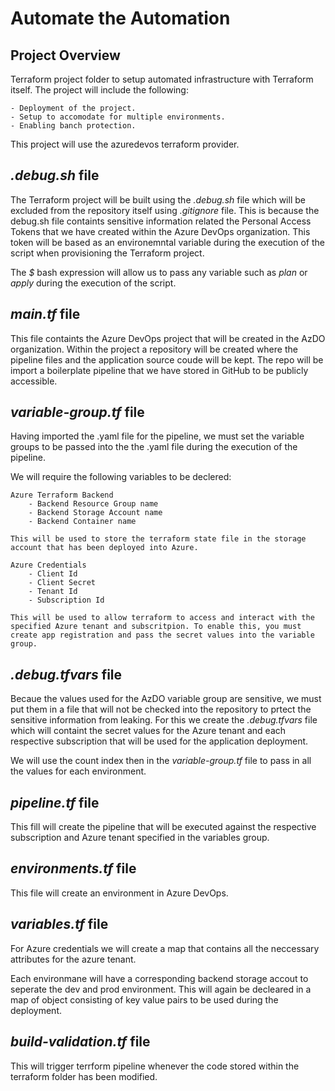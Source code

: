 # Automate the Automation

## Project Overview

Terraform project folder to setup automated infrastructure with Terraform itself. The project will include the following:

    - Deployment of the project.
    - Setup to accomodate for multiple environments.
    - Enabling banch protection.

This project will use the azuredevos terraform provider.

## *.debug.sh* file

The Terraform project will be built using the *.debug.sh* file which will be excluded from the repository itself using *.gitignore* file. This is because the debug.sh file containts sensitive information related the Personal Access Tokens that we have created within the Azure DevOps organization. This token will be based as an environemntal variable during the execution of the script when provisioning the Terraform project.

The *$* bash expression will allow us to pass any variable such as *plan* or *apply* during the execution of the script.

## *main.tf* file

This file containts the Azure DevOps project that will be created in the AzDO organization. Within the project a repository will be created where the pipeline files and the application source coude will be kept. The repo will be import a boilerplate pipeline that we have stored in GitHub to be publicly accessible.

## *variable-group.tf* file

Having imported the .yaml file for the pipeline, we must set the variable groups to be passed into the the .yaml file during the execution of the pipeline.

We will require the following variables to be declered:

    Azure Terraform Backend
        - Backend Resource Group name
        - Backend Storage Account name
        - Backend Container name

    This will be used to store the terraform state file in the storage account that has been deployed into Azure.

    Azure Credentials
        - Client Id
        - Client Secret
        - Tenant Id
        - Subscription Id

    This will be used to allow terraform to access and interact with the specified Azure tenant and subscritpion. To enable this, you must create app registration and pass the secret values into the variable group.

## *.debug.tfvars* file

Becaue the values used for the AzDO variable group are sensitive, we must put them in a file that will not be checked into the repository to prtect the sensitive information from leaking. For this we create the *.debug.tfvars* file which will containt the secret values for the Azure tenant and each respective subscription that will be used for the application deployment.

We will use the count index then in the *variable-group.tf* file to pass in all the values for each environment.

## *pipeline.tf* file

This fill will create the pipeline that will be executed against the respective subscription and Azure tenant specified in the variables group.

## *environments.tf* file

This file will create an environment in Azure DevOps.

## *variables.tf* file

For Azure credentials we will create a map that contains all the neccessary attributes for the azure tenant. 

Each environmane will have a corresponding backend storage accout to seperate the dev and prod environment. This will again be decleared in a map of object consisting of key value pairs to be used during the deployment.

## *build-validation.tf* file

This will trigger terrform pipeline whenever the code stored within the terraform folder has been modified.